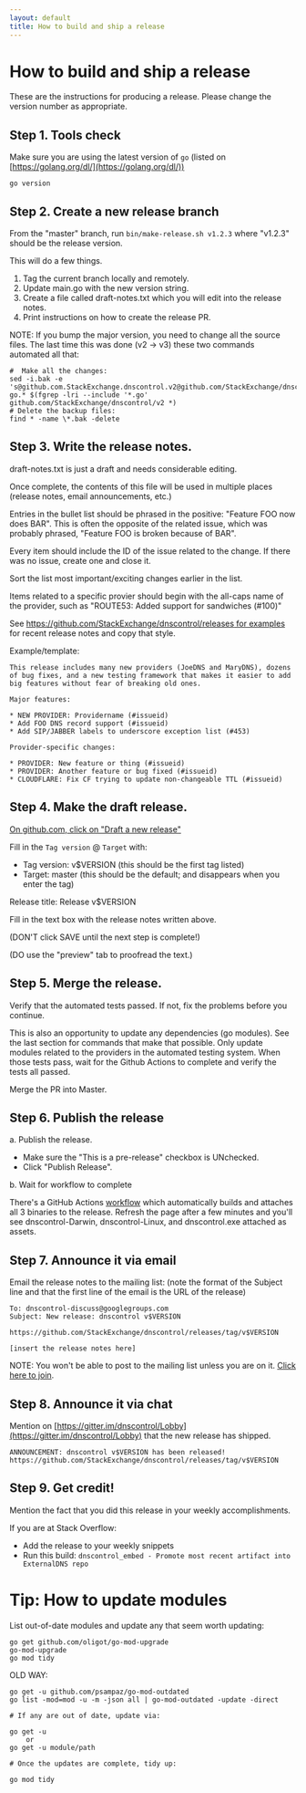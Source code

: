 ```yaml
---
layout: default
title: How to build and ship a release
---
```


# How to build and ship a release

These are the instructions for producing a release.
Please change the version number as appropriate.


## Step 1. Tools check

Make sure you are using the latest version of `go`
(listed on [https://golang.org/dl/](https://golang.org/dl/))

```
go version
```


## Step 2. Create a new release branch

From the "master" branch, run `bin/make-release.sh v1.2.3` where
"v1.2.3" should be the release version.

This will do a few things.

1. Tag the current branch locally and remotely.
2. Update main.go with the new version string.
3. Create a file called draft-notes.txt which you will edit into the
   release notes.
4. Print instructions on how to create the release PR.

NOTE: If you bump the major version, you need to change all the source
files.  The last time this was done (v2 -> v3) these two commands
automated all that:

```
#  Make all the changes:
sed -i.bak -e 's@github.com.StackExchange.dnscontrol.v2@github.com/StackExchange/dnscontrol/v3@g' go.* $(fgrep -lri --include '*.go' github.com/StackExchange/dnscontrol/v2 *)
# Delete the backup files:
find * -name \*.bak -delete
```

## Step 3. Write the release notes.

draft-notes.txt is just a draft and needs considerable editing.

Once complete, the contents of this file will be used in multiple
places (release notes, email announcements, etc.)

Entries in the bullet list should be phrased in the positive: "Feature
FOO now does BAR".  This is often the opposite of the related issue,
which was probably phrased, "Feature FOO is broken because of BAR".

Every item should include the ID of the issue related to the change.
If there was no issue, create one and close it.

Sort the list most important/exciting changes earlier in the list.

Items related to a specific provier should begin with the all-caps
name of the provider, such as "ROUTE53: Added support for sandwiches (#100)"

See [https://github.com/StackExchange/dnscontrol/releases for examples](https://github.com/StackExchange/dnscontrol/releases) for recent release notes and copy that style.

Example/template:

```
This release includes many new providers (JoeDNS and MaryDNS), dozens
of bug fixes, and a new testing framework that makes it easier to add
big features without fear of breaking old ones.

Major features:

* NEW PROVIDER: Providername (#issueid)
* Add FOO DNS record support (#issueid)
* Add SIP/JABBER labels to underscore exception list (#453)

Provider-specific changes:

* PROVIDER: New feature or thing (#issueid)
* PROVIDER: Another feature or bug fixed (#issueid)
* CLOUDFLARE: Fix CF trying to update non-changeable TTL (#issueid)
```

## Step 4. Make the draft release.

[On github.com, click on "Draft a new release"](https://github.com/StackExchange/dnscontrol/releases/new)

Fill in the `Tag version` @ `Target` with:

  * Tag version: v$VERSION (this should be the first tag listed)
  * Target: master (this should be the default; and disappears when
    you enter the tag)

Release title: Release v$VERSION

Fill in the text box with the release notes written above.

(DON'T click SAVE until the next step is complete!)

(DO use the "preview" tab to proofread the text.)

## Step 5. Merge the release.

Verify that the automated tests passed. If not, fix the problems
before you continue.

This is also an opportunity to update any dependencies (go modules).
See the last section for commands that make that possible. Only
update modules related to the providers in the automated testing
system.  When those tests pass, wait for the Github Actions to
complete and verify the tests all passed.

Merge the PR into Master.

## Step 6. Publish the release

a. Publish the release.

* Make sure the "This is a pre-release" checkbox is UNchecked.
* Click "Publish Release".

b. Wait for workflow to complete

There's a GitHub Actions [workflow](https://github.com/StackExchange/dnscontrol/actions?query=workflow%3Arelease) which automatically builds and attaches
all 3 binaries to the release. Refresh the page after a few minutes and you'll
see dnscontrol-Darwin, dnscontrol-Linux, and dnscontrol.exe attached as assets.


## Step 7. Announce it via email

Email the release notes to the mailing list: (note the format of the Subject line and that the first line of the email is the URL of the release)

```
To: dnscontrol-discuss@googlegroups.com
Subject: New release: dnscontrol v$VERSION

https://github.com/StackExchange/dnscontrol/releases/tag/v$VERSION

[insert the release notes here]
```

NOTE: You won't be able to post to the mailing list unless you are on
it.  [Click here to join](https://groups.google.com/forum/#!forum/dnscontrol-discuss).


## Step 8. Announce it via chat

Mention on [https://gitter.im/dnscontrol/Lobby](https://gitter.im/dnscontrol/Lobby) that the new release has shipped.

```
ANNOUNCEMENT: dnscontrol v$VERSION has been released! https://github.com/StackExchange/dnscontrol/releases/tag/v$VERSION
```


## Step 9. Get credit!

Mention the fact that you did this release in your weekly accomplishments.

If you are at Stack Overflow:

  * Add the release to your weekly snippets
  * Run this build: `dnscontrol_embed - Promote most recent artifact into ExternalDNS repo`


# Tip: How to update modules

List out-of-date modules and update any that seem worth updating:

```
go get github.com/oligot/go-mod-upgrade
go-mod-upgrade
go mod tidy
```

OLD WAY:

```
go get -u github.com/psampaz/go-mod-outdated
go list -mod=mod -u -m -json all | go-mod-outdated -update -direct

# If any are out of date, update via:

go get -u
    or
go get -u module/path

# Once the updates are complete, tidy up:

go mod tidy
```
